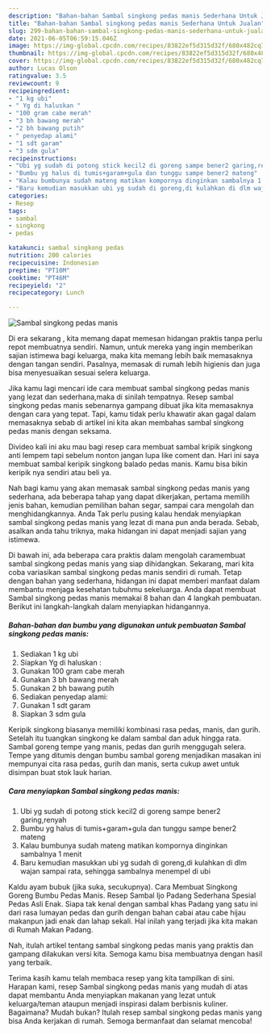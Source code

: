 ```yaml
---
description: "Bahan-bahan Sambal singkong pedas manis Sederhana Untuk Jualan"
title: "Bahan-bahan Sambal singkong pedas manis Sederhana Untuk Jualan"
slug: 299-bahan-bahan-sambal-singkong-pedas-manis-sederhana-untuk-jualan
date: 2021-06-05T06:59:15.046Z
image: https://img-global.cpcdn.com/recipes/83822ef5d315d32f/680x482cq70/sambal-singkong-pedas-manis-foto-resep-utama.jpg
thumbnail: https://img-global.cpcdn.com/recipes/83822ef5d315d32f/680x482cq70/sambal-singkong-pedas-manis-foto-resep-utama.jpg
cover: https://img-global.cpcdn.com/recipes/83822ef5d315d32f/680x482cq70/sambal-singkong-pedas-manis-foto-resep-utama.jpg
author: Lucas Olson
ratingvalue: 3.5
reviewcount: 9
recipeingredient:
- "1 kg ubi"
- " Yg di haluskan "
- "100 gram cabe merah"
- "3 bh bawang merah"
- "2 bh bawang putih"
- " penyedap alami"
- "1 sdt garam"
- "3 sdm gula"
recipeinstructions:
- "Ubi yg sudah di potong stick kecil2 di goreng sampe bener2 garing,renyah"
- "Bumbu yg halus di tumis+garam+gula dan tunggu sampe bener2 mateng"
- "Kalau bumbunya sudah mateng matikan kompornya dinginkan sambalnya 1 menit"
- "Baru kemudian masukkan ubi yg sudah di goreng,di kulahkan di dlm wajan sampai rata, sehingga sambalnya menempel di ubi"
categories:
- Resep
tags:
- sambal
- singkong
- pedas

katakunci: sambal singkong pedas 
nutrition: 200 calories
recipecuisine: Indonesian
preptime: "PT10M"
cooktime: "PT46M"
recipeyield: "2"
recipecategory: Lunch

---
```



![Sambal singkong pedas manis](https://img-global.cpcdn.com/recipes/83822ef5d315d32f/680x482cq70/sambal-singkong-pedas-manis-foto-resep-utama.jpg)

Di era  sekarang , kita memang dapat memesan hidangan praktis tanpa perlu repot membuatnya sendiri. Namun, untuk mereka yang ingin memberikan sajian istimewa bagi keluarga, maka kita memang lebih baik memasaknya dengan tangan sendiri. Pasalnya, memasak di rumah lebih higienis dan juga bisa menyesuaikan sesuai selera keluarga.

Jika kamu lagi mencari ide cara membuat sambal singkong pedas manis yang lezat dan sederhana,maka di sinilah tempatnya. Resep sambal singkong pedas manis  sebenarnya gampang dibuat jika kita memasaknya dengan cara yang tepat. Tapi, kamu tidak perlu khawatir akan gagal dalam memasaknya 
sebab di artikel ini kita akan membahas sambal singkong pedas manis dengan seksama.  

Divideo kali ini aku mau bagi resep cara membuat sambal kripik singkong anti lempem tapi sebelum nonton jangan lupa like coment dan. Hari ini saya membuat sambal keripik singkong balado pedas manis. Kamu bisa bikin keripik nya sendiri atau beli ya.

Nah bagi kamu yang akan memasak sambal singkong pedas manis yang sederhana, ada beberapa tahap yang dapat dikerjakan, pertama memilih jenis bahan, kemudian pemilihan bahan segar, sampai cara mengolah dan menghidangkannya. Anda Tak perlu pusing kalau hendak menyiapkan sambal singkong pedas manis yang lezat di mana pun anda berada. Sebab, asalkan anda  tahu triknya, maka hidangan ini dapat menjadi sajian yang istimewa.

Di bawah ini, ada beberapa cara praktis  dalam mengolah caramembuat sambal singkong pedas manis yang siap dihidangkan. Sekarang, mari kita coba variasikan sambal singkong pedas manis sendiri di rumah. Tetap dengan bahan yang sederhana, hidangan ini dapat memberi manfaat dalam membantu menjaga kesehatan tubuhmu sekeluarga. Anda dapat membuat Sambal singkong pedas manis memakai 8 bahan dan 4 langkah pembuatan. Berikut ini langkah-langkah dalam menyiapkan hidangannya.

<!--inarticleads1-->

##### Bahan-bahan dan bumbu yang digunakan untuk pembuatan Sambal singkong pedas manis:

1. Sediakan 1 kg ubi
1. Siapkan  Yg di haluskan :
1. Gunakan 100 gram cabe merah
1. Gunakan 3 bh bawang merah
1. Gunakan 2 bh bawang putih
1. Sediakan  penyedap alami:
1. Gunakan 1 sdt garam
1. Siapkan 3 sdm gula


Keripik singkong biasanya memiliki kombinasi rasa pedas, manis, dan gurih. Setelah itu tuangkan singkong ke dalam sambal dan aduk hingga rata. Sambal goreng tempe yang manis, pedas dan gurih menggugah selera. Tempe yang ditumis dengan bumbu sambal goreng menjadikan masakan ini mempunyai cita rasa pedas, gurih dan manis, serta cukup awet untuk disimpan buat stok lauk harian. 

<!--inarticleads2-->

##### Cara menyiapkan Sambal singkong pedas manis:

1. Ubi yg sudah di potong stick kecil2 di goreng sampe bener2 garing,renyah
1. Bumbu yg halus di tumis+garam+gula dan tunggu sampe bener2 mateng
1. Kalau bumbunya sudah mateng matikan kompornya dinginkan sambalnya 1 menit
1. Baru kemudian masukkan ubi yg sudah di goreng,di kulahkan di dlm wajan sampai rata, sehingga sambalnya menempel di ubi


Kaldu ayam bubuk (jika suka, secukupnya). Cara Membuat Singkong Goreng Bumbu Pedas Manis. Resep Sambal Ijo Padang Sederhana Spesial Pedas Asli Enak. Siapa tak kenal dengan sambal khas Padang yang satu ini dari rasa lumayan pedas dan gurih dengan bahan cabai atau cabe hijau makanpun jadi enak dan lahap sekali. Hal inilah yang terjadi jika kita makan di Rumah Makan Padang. 

Nah, itulah artikel tentang  sambal singkong pedas manis  yang praktis dan gampang dilakukan versi kita. Semoga kamu bisa membuatnya dengan hasil yang terbaik. 

Terima kasih kamu telah membaca resep yang kita tampilkan di sini. Harapan kami, resep  Sambal singkong pedas manis yang mudah di atas dapat membantu Anda menyiapkan makanan yang lezat untuk keluarga/teman ataupun menjadi inspirasi dalam berbisnis kuliner. Bagaimana? Mudah bukan? Itulah resep sambal singkong pedas manis yang bisa Anda kerjakan di rumah. Semoga bermanfaat dan selamat mencoba!

